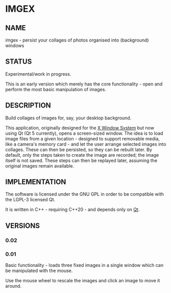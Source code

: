 # IMGEX

## NAME

  imgex - persist your collages of photos organised into (background) windows

## STATUS

Experimental/work in progress.

This is an early version which merely has the core functionality - open and perform the most basic manipulation of images.

## DESCRIPTION

Build collages of images for, say, your desktop background.

This application, originally designed for the [X Window System](https://www.x.org) but now using Qt (Qt 5 currently), opens a screen-sized window.  The idea is to load image files from a given location - designed to support removable media, like a camera's memory card - and let the user arrange selected images into collages.  These can then be persisted, so they can be rebuilt later.  By default, only the steps taken to create the image are recorded; the image itself is not saved.  These steps can then be replayed later, assuming the original images remain available.

## IMPLEMENTATION

The software is licensed under the GNU GPL in order to be compatible with the LGPL-3 licensed Qt.

It is written in C++ - requiring C++20 - and depends only on [Qt](https://www.qt.io/).

## VERSIONS

### 0.02



### 0.01

Basic functionality - loads three fixed images in a single window which can be manipulated with the mouse.

Use the mouse wheel to rescale the images and click an image to move it around.
